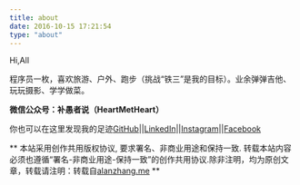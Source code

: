 ```yaml
---
title: about
date: 2016-10-15 17:21:54
type: "about"
---
```


Hi,All

程序员一枚，喜欢旅游、户外、跑步（挑战“铁三”是我的目标）。业余弹弹吉他、玩玩摄影、学学做菜。

**微信公众号：补愚者说（HeartMetHeart）**

你也可以在这里发现我的足迹[GitHub](https://github.com/alanzhang211)||[LinkedIn](http://www.linkedin.com/in/alanzhang211)||[Instagram](http://www.instagram.com/alanzhang211)||[Facebook](https://www.facebook.com/alan.zhang211)

** 本站采用创作共用版权协议, 要求署名、非商业用途和保持一致. 转载本站内容必须也遵循“署名-非商业用途-保持一致”的创作共用协议.除非注明，均为原创文章，转载请注明：转载自[alanzhang.me](alanzhang.me) **

